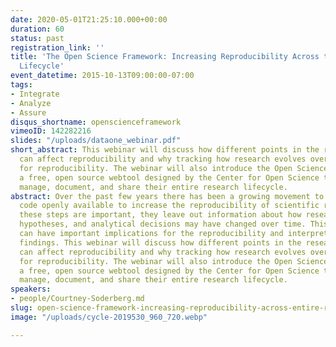 ```yaml
---
date: 2020-05-01T21:25:10.000+00:00
duration: 60
status: past
registration_link: ''
title: 'The Open Science Framework: Increasing Reproducibility Across the Entire Research
  Lifecycle'
event_datetime: 2015-10-13T09:00:00-07:00
tags:
- Integrate
- Analyze
- Assure
disqus_shortname: openscienceframework
vimeoID: 142282216
slides: "/uploads/dataone_webinar.pdf"
short_abstract: This webinar will discuss how different points in the research lifecycle
  can affect reproducibility and why tracking how research evolves over time is important
  for reproducibility. The webinar will also introduce the Open Science Framework,
  a free, open source webtool designed by the Center for Open Science to help researchers
  manage, document, and share their entire research lifecycle.
abstract: Over the past few years there has been a growing movement to make data and
  code openly available to increase the reproducibility of scientific research. While
  these steps are important, they leave out information about how research questions,
  hypotheses, and analytical decisions may have changed over time. This type of information
  can have important implications for the reproducibility and interpretation of scientific
  findings. This webinar will discuss how different points in the research lifecycle
  can affect reproducibility and why tracking how research evolves over time is important
  for reproducibility. The webinar will also introduce the Open Science Framework,
  a free, open source webtool designed by the Center for Open Science to help researchers
  manage, document, and share their entire research lifecycle.
speakers:
- people/Courtney-Soderberg.md
slug: open-science-framework-increasing-reproducibility-across-entire-research-lifecycle
image: "/uploads/cycle-2019530_960_720.webp"

---
```

